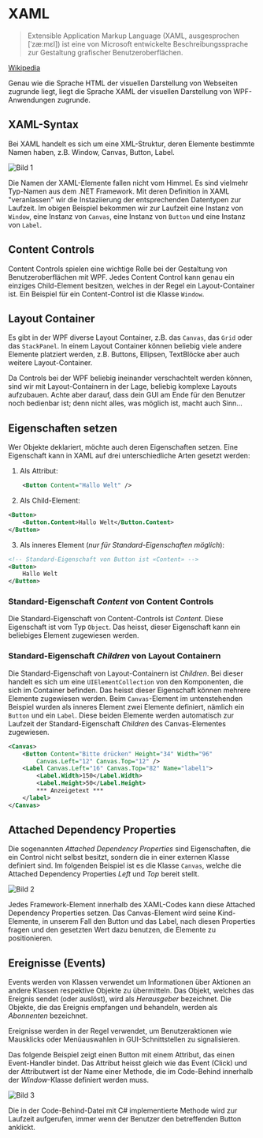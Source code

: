 # XAML

>  Extensible Application Markup Language (XAML, ausgesprochen [ˈzæ:mɛl]) ist eine von Microsoft entwickelte Beschreibungssprache zur Gestaltung grafischer Benutzeroberflächen. 

[Wikipedia](https://de.wikipedia.org/wiki/Extensible_Application_Markup_Language)

Genau wie die Sprache HTML der visuellen Darstellung von Webseiten zugrunde liegt, liegt die Sprache XAML der visuellen Darstellung von WPF-Anwendungen zugrunde.

## XAML-Syntax

Bei XAML handelt es sich um eine XML-Struktur, deren Elemente bestimmte Namen haben, z.B. Window, Canvas, Button, Label. 

![Bild 1](res/01.jpg)

Die Namen der XAML-Elemente fallen nicht vom Himmel. Es sind vielmehr Typ-Namen aus dem .NET Framework. Mit deren Definition in XAML "veranlassen" wir die Instaziierung der entsprechenden Datentypen zur Laufzeit. Im obigen Beispiel bekommen wir zur Laufzeit eine Instanz von `Window`, eine Instanz von `Canvas`, eine Instanz von `Button` und eine Instanz von `Label`. 

## Content Controls 

Content Controls spielen eine wichtige Rolle bei der Gestaltung von Benutzeroberflächen mit WPF. Jedes Content Control kann genau ein einziges Child-Element besitzen, welches in der Regel ein Layout-Container ist. Ein Beispiel für ein Content-Control ist die Klasse `Window`. 

## Layout Container 

Es gibt in der WPF diverse Layout Container, z.B. das `Canvas`, das `Grid` oder das `StackPanel`. In einem Layout Container können beliebig viele andere Elemente platziert werden, z.B. Buttons, Ellipsen, TextBlöcke aber auch weitere Layout-Container. 

Da Controls bei der WPF beliebig ineinander verschachtelt werden können, sind wir mit Layout-Containern in der Lage, beliebig komplexe Layouts aufzubauen. Achte aber darauf, dass dein GUI am Ende für den Benutzer noch bedienbar ist; denn nicht alles, was möglich ist, macht auch Sinn...

## Eigenschaften setzen

Wer Objekte deklariert, möchte auch deren Eigenschaften setzen. Eine Eigenschaft kann in XAML auf drei unterschiedliche Arten gesetzt werden: 

1. Als Attribut: 
```xml 
    <Button Content="Hallo Welt" />
```

2. Als Child-Element:  
```xml
<Button>
    <Button.Content>Hallo Welt</Button.Content>
</Button> 
```

3. Als inneres Element (*nur für Standard-Eigenschaften möglich*): 
```xml
<!-- Standard-Eigenschaft von Button ist «Content» -->
<Button>
    Hallo Welt 
</Button>
```

### Standard-Eigenschaft _Content_ von Content Controls

Die Standard-Eigenschaft von Content-Controls ist _Content_.  Diese Eigenschaft ist vom Typ `Object`. Das heisst, dieser Eigenschaft kann ein beliebiges Element zugewiesen werden.


### Standard-Eigenschaft _Children_ von Layout Containern

Die Standard-Eigenschaft von Layout-Containern ist _Children_. Bei dieser handelt es sich um eine `UIElementCollection` von den Komponenten, die sich im Container befinden. Das heisst dieser Eigenschaft können mehrere Elemente zugewiesen werden. Beim `Canvas`-Element im untenstehenden Beispiel  wurden als inneres Element zwei Elemente definiert, nämlich ein `Button` und ein `Label`. Diese beiden Elemente werden automatisch zur Laufzeit der Standard-Eigenschaft _Children_ des Canvas-Elementes zugewiesen. 

```xml
<Canvas> 
    <Button Content="Bitte drücken" Height="34" Width="96" 
        Canvas.Left="12" Canvas.Top="12" />
    <Label Canvas.Left="16" Canvas.Top="82" Name="label1">
        <Label.Width>150</Label.Width>
        <Label.Height>50</Label.Height>
        *** Anzeigetext *** 
    </label>
</Canvas>
```

## Attached Dependency Properties

Die sogenannten _Attached Dependency Properties_ sind Eigenschaften, die ein Control nicht selbst besitzt, sondern die in einer externen Klasse definiert sind. Im folgenden Beispiel ist es die Klasse `Canvas`, welche die Attached Dependency Properties _Left_ und _Top_ bereit stellt.  

![Bild 2](res/02.jpg)

Jedes Framework-Element innerhalb des XAML-Codes kann diese Attached Dependency Properties setzen. Das Canvas-Element wird seine Kind-Elemente, in unserem Fall den Button und das Label, nach diesen Properties fragen und den gesetzten Wert dazu benutzen, die Elemente zu positionieren.

## Ereignisse (Events) 

Events werden von Klassen verwendet um Informationen über Aktionen an andere Klassen respektive Objekte zu übermitteln. Das Objekt, welches das Ereignis sendet (oder auslöst), wird als _Herausgeber_ bezeichnet. Die Objekte, die das Ereignis empfangen und behandeln, werden als _Abonnenten_ bezeichnet.

Ereignisse werden in der Regel verwendet, um Benutzeraktionen wie Mausklicks oder Menüauswahlen in GUI-Schnittstellen zu signalisieren.


Das folgende Beispiel zeigt einen Button mit einem Attribut, das einen Event-Handler bindet. Das Attribut heisst gleich wie das Event (Click) und der Attributwert ist der Name einer Methode, die im Code-Behind innerhalb der _Window_-Klasse definiert werden muss.

![Bild 3](res/03.jpg)

 Die in der Code-Behind-Datei mit C# implementierte Methode wird zur Laufzeit aufgerufen, immer wenn der Benutzer den betreffenden Button anklickt.